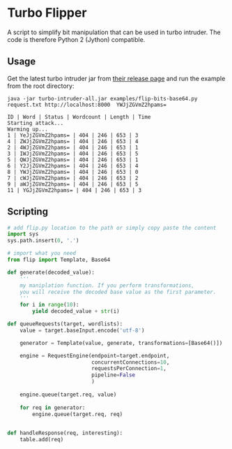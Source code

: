 # Turbo Flipper
A script to simplify bit manipulation that can be used in turbo intruder. The code is therefore Python 2 (Jython) compatible.

## Usage
Get the latest turbo intruder jar from [their release page](https://github.com/PortSwigger/turbo-intruder/releases) and run the example from the root directory:
```
java -jar turbo-intruder-all.jar examples/flip-bits-base64.py request.txt http://localhost:8000  YWJjZGVmZ2hpams=
```

```
ID | Word | Status | Wordcount | Length | Time
Starting attack...
Warming up...
1 | YeJjZGVmZ2hpams= | 404 | 246 | 653 | 3
4 | ZWJjZGVmZ2hpams= | 404 | 246 | 653 | 4
2 | 4WJjZGVmZ2hpams= | 404 | 246 | 653 | 1
3 | IWJjZGVmZ2hpams= | 404 | 246 | 653 | 5
5 | QWJjZGVmZ2hpams= | 404 | 246 | 653 | 1
6 | Y2JjZGVmZ2hpams= | 404 | 246 | 653 | 4
8 | YWJjZGVmZ2hpams= | 404 | 246 | 653 | 0
7 | cWJjZGVmZ2hpams= | 404 | 246 | 653 | 2
9 | aWJjZGVmZ2hpams= | 404 | 246 | 653 | 5
11 | YGJjZGVmZ2hpams= | 404 | 246 | 653 | 3
```

## Scripting

```py
# add flip.py location to the path or simply copy paste the content 
import sys
sys.path.insert(0, '.')

# import what you need
from flip import Template, Base64

def generate(decoded_value):
    '''
    my maniplation function. If you perform transformations, 
    you will receive the decoded base value as the first parameter.
    '''
    for i in range(10):
        yield decoded_value + str(i)

def queueRequests(target, wordlists):
    value = target.baseInput.encode('utf-8')

    generator = Template(value, generate, transformations=[Base64()])

    engine = RequestEngine(endpoint=target.endpoint,
                           concurrentConnections=10,
                           requestsPerConnection=1,
                           pipeline=False
                           )
    
    engine.queue(target.req, value)
    
    for req in generator:
        engine.queue(target.req, req)

    
def handleResponse(req, interesting):
    table.add(req)
```

